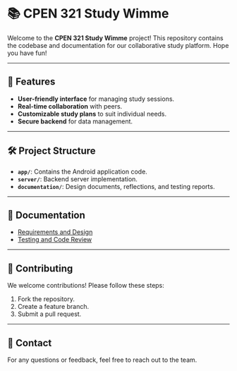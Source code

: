 # 📚 CPEN 321 Study Wimme

Welcome to the **CPEN 321 Study Wimme** project! This repository contains the codebase and documentation for our collaborative study platform. Hope you have fun!

---

## 🚀 Features

- **User-friendly interface** for managing study sessions.
- **Real-time collaboration** with peers.
- **Customizable study plans** to suit individual needs.
- **Secure backend** for data management.

---

## 🛠️ Project Structure

- **`app/`**: Contains the Android application code.
- **`server/`**: Backend server implementation.
- **`documentation/`**: Design documents, reflections, and testing reports.

---

## 📝 Documentation

- [Requirements and Design](documentation/M3_Requirements_and_Design.md)
- [Testing and Code Review](documentation/Testing_And_Code_Review.md)

---

## 🤝 Contributing

We welcome contributions! Please follow these steps:

1. Fork the repository.
2. Create a feature branch.
3. Submit a pull request.

---

## 📧 Contact

For any questions or feedback, feel free to reach out to the team.
